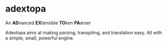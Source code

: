 # adextopa

An **AD**vanced **EX**tensible **TO**ken **PA**arser

Adextopa aims at making parsing, transpiling, and translation easy. All with a simple, small, powerful engine.
